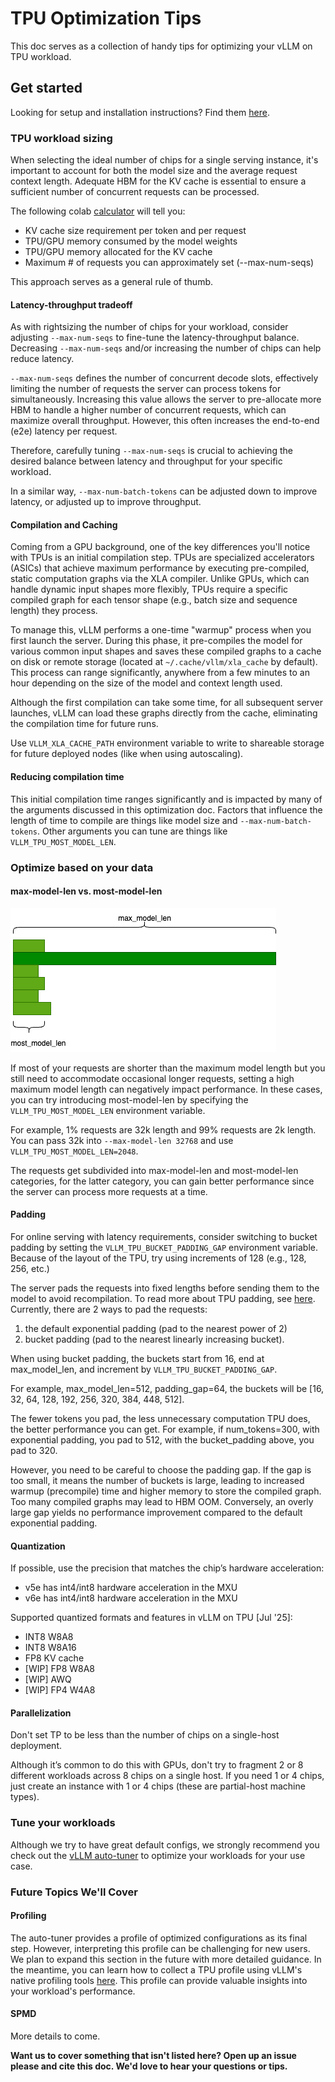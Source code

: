 # TPU Optimization Tips

This doc serves as a collection of handy tips for optimizing your vLLM on TPU workload.

## Get started

Looking for setup and installation instructions? Find them [here](https://docs.vllm.ai/projects/tpu/en/latest/getting_started/installation/).

### TPU workload sizing

When selecting the ideal number of chips for a single serving instance, it's important to account for both the model size and the average request context length. Adequate HBM for the KV cache is essential to ensure a sufficient number of concurrent requests can be processed.

The following colab [calculator](https://colab.research.google.com/github/ericehanley/rightsize-vllm/blob/main/HBM_Calculator.ipynb) will tell you:

- KV cache size requirement per token and per request
- TPU/GPU memory consumed by the model weights
- TPU/GPU memory allocated for the KV cache
- Maximum \# of requests you can approximately set (--max-num-seqs)

This approach serves as a general rule of thumb.

#### Latency-throughput tradeoff

As with rightsizing the number of chips for your workload, consider adjusting `--max-num-seqs` to fine-tune the latency-throughput balance. Decreasing `--max-num-seqs` and/or increasing the number of chips can help reduce latency.

`--max-num-seqs` defines the number of concurrent decode slots, effectively limiting the number of requests the server can process tokens for simultaneously. Increasing this value allows the server to pre-allocate more HBM to handle a higher number of concurrent requests, which can maximize overall throughput. However, this often increases the end-to-end (e2e) latency per request.

Therefore, carefully tuning `--max-num-seqs` is crucial to achieving the desired balance between latency and throughput for your specific workload.

In a similar way, `--max-num-batch-tokens` can be adjusted down to improve latency, or adjusted up to improve throughput.

#### Compilation and Caching

Coming from a GPU background, one of the key differences you'll notice with TPUs is an initial compilation step. TPUs are specialized accelerators (ASICs) that achieve maximum performance by executing pre-compiled, static computation graphs via the XLA compiler. Unlike GPUs, which can handle dynamic input shapes more flexibly, TPUs require a specific compiled graph for each tensor shape (e.g., batch size and sequence length) they process.

To manage this, vLLM performs a one-time "warmup" process when you first launch the server. During this phase, it pre-compiles the model for various common input shapes and saves these compiled graphs to a cache on disk or remote storage (located at `~/.cache/vllm/xla_cache` by default). This process can range significantly, anywhere from a few minutes to an hour depending on the size of the model and context length used.

Although the first compilation can take some time, for all subsequent server launches, vLLM can load these graphs directly from the cache, eliminating the compilation time for future runs.

Use `VLLM_XLA_CACHE_PATH` environment variable to write to shareable storage for future deployed nodes (like when using autoscaling).

#### Reducing compilation time

This initial compilation time ranges significantly and is impacted by many of the arguments discussed in this optimization doc. Factors that influence the length of time to compile are things like model size and `--max-num-batch-tokens`. Other arguments you can tune are things like `VLLM_TPU_MOST_MODEL_LEN`.

### Optimize based on your data

#### max-model-len vs. most-model-len

![most_model_len](../assets/design/tpu/most_model_len.png)

If most of your requests are shorter than the maximum model length but you still need to accommodate occasional longer requests, setting a high maximum model length can negatively impact performance. In these cases, you can try introducing most-model-len by specifying the `VLLM_TPU_MOST_MODEL_LEN` environment variable.

For example, 1% requests are 32k length and 99% requests are 2k length. You can pass 32k into `--max-model-len 32768` and use `VLLM_TPU_MOST_MODEL_LEN=2048`.

The requests get subdivided into max-model-len and most-model-len categories, for the latter category, you can gain better performance since the server can process more requests at a time.

#### Padding

For online serving with latency requirements, consider switching to bucket padding by setting the `VLLM_TPU_BUCKET_PADDING_GAP` environment variable. Because of the layout of the TPU, try using increments of 128 (e.g., 128, 256, etc.)

The server pads the requests into fixed lengths before sending them to the model to avoid recompilation. To read more about TPU padding, see [here](https://cloud.google.com/tpu/docs/performance-guide#xla-efficiencies). Currently, there are 2 ways to pad the requests:

1. the default exponential padding (pad to the nearest power of 2)
2. bucket padding (pad to the nearest linearly increasing bucket).

When using bucket padding, the buckets start from 16, end at max_model_len, and increment by `VLLM_TPU_BUCKET_PADDING_GAP`.

For example, max_model_len=512, padding_gap=64, the buckets will be [16, 32, 64, 128, 192, 256, 320, 384, 448, 512].

The fewer tokens you pad, the less unnecessary computation TPU does, the better performance you can get. For example, if num_tokens=300, with exponential padding, you pad to 512, with the bucket_padding above, you pad to 320.

However, you need to be careful to choose the padding gap. If the gap is too small, it means the number of buckets is large, leading to increased warmup (precompile) time and higher memory to store the compiled graph. Too many compiled graphs may lead to HBM OOM. Conversely, an overly large gap yields no performance improvement compared to the default exponential padding.

#### Quantization

If possible, use the precision that matches the chip’s hardware acceleration:

- v5e has int4/int8 hardware acceleration in the MXU
- v6e has int4/int8 hardware acceleration in the MXU

Supported quantized formats and features in vLLM on TPU [Jul '25]:

- INT8 W8A8
- INT8 W8A16
- FP8 KV cache
- [WIP] FP8 W8A8
- [WIP] AWQ
- [WIP] FP4 W4A8

#### Parallelization

Don't set TP to be less than the number of chips on a single-host deployment.

Although it’s common to do this with GPUs, don't try to fragment 2 or 8 different workloads across 8 chips on a single host. If you need 1 or 4 chips, just create an instance with 1 or 4 chips (these are partial-host machine types).

### Tune your workloads

Although we try to have great default configs, we strongly recommend you check out the [vLLM auto-tuner](../../benchmarks/auto_tune/README.md) to optimize your workloads for your use case.

### Future Topics We'll Cover

#### Profiling

The auto-tuner provides a profile of optimized configurations as its final step. However, interpreting this profile can be challenging for new users. We plan to expand this section in the future with more detailed guidance. In the meantime, you can learn how to collect a TPU profile using vLLM's native profiling tools [here](../examples/offline_inference/profiling_tpu.md). This profile can provide valuable insights into your workload's performance.

#### SPMD

More details to come.

**Want us to cover something that isn't listed here? Open up an issue please and cite this doc. We'd love to hear your questions or tips.**
